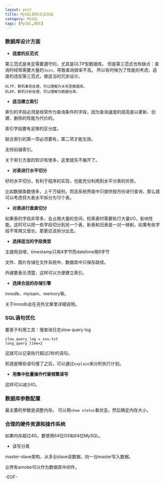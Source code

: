 ```yaml
---
layout: post
title: MySQL调优方法总结
category: MySQL
tags: [MySQL,调优]
---
```


### 数据库设计方面

+ **适度的反范式**

第三范式是肯定需要遵守的，尤其是OLTP型数据库。
但是第三范式也有缺点：查询时经常需要大量的`Join`，导致查询效率不高。
所以有时候为了性能的考虑，适度的违反第三范式，做适当的冗余设计。

    OLTP，联机事务处理，可以理解为关系型数据库。
    OLAP，联机分析处理，可以理解为数据仓库。


+ **适当建立索引**

索引的字段必须是经常作为查询条件的字段，因为查询速度的提高是以更新、创建、删除的性能为代价的。

索引字段要有足够的区分度。

联合索引的第一项必须要有，第二项才能生效。

支持前缀索引。

关于索引方面的知识有很多，这里就先不展开了。

+ **对表进行水平切分**

好的水平切分，有利于程序的实现，也能充分利用到水平分表的优势。

比如数据条数很多，上千万级别，而且系统界面中只提供按月份进行查询，那么就可以考虑将大表水平拆分为12个表。

+ **对表进行垂直切分**

如果表的字段非常多，会占用大量的空间，检索表时需要执行大量I/O，影响性能。这时可以把一些字段切分到另一个表，新表和旧表是一对一映射。如果有些字段不常用又很长，那更应该拆分出去。

+ **选择适当的字段类型**

主键用自增，timestamp只用4字节而datetime用8字节

文件、图片存储在文件系统中，数据库中只保存路径。

外键要表示清楚，这样可以方便建立索引。

+ **选择合适的存储引擎**

innodb、myisam、memory等。

关于innodb会在另外文章里详细说明。

### SQL语句优化

要善于利用工具：慢查询日志slow query log

    slow_query_log = xxx.txt
    long_query_time=2

这就可以记录执行超过2秒的语句。

知道是哪些语句慢了之后，可以通过`explain`来分析执行计划。

+ **用集中批量操作代替频繁读写**

这样可以减少IO。

### 数据库参数配置

最主要的参数是调整内存。
可以用`show status`看状态，然后确定内存大小。

### 合理的硬件资源和操作系统

如果内存超过4G，要使用64位OS和64位MySQL。

+ 读写分离

master-slave架构，从多台slave读数据，向一台master写入数据。

业界有amobe可以作为数据库中间件。

-EOF-
